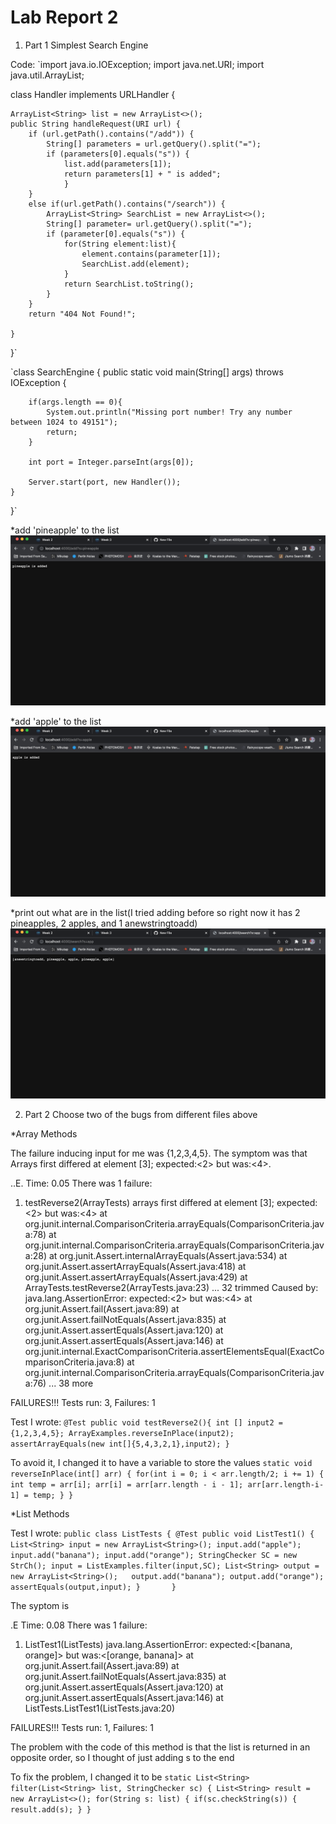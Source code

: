 # Lab Report 2

1. Part 1 Simplest Search Engine

Code:
`import java.io.IOException;
import java.net.URI;
import java.util.ArrayList;

class Handler implements URLHandler {

    ArrayList<String> list = new ArrayList<>();
    public String handleRequest(URI url) {
        if (url.getPath().contains("/add")) {
            String[] parameters = url.getQuery().split("=");
            if (parameters[0].equals("s")) {
                list.add(parameters[1]);
                return parameters[1] + " is added";
                }
        }
        else if(url.getPath().contains("/search")) {
            ArrayList<String> SearchList = new ArrayList<>();
            String[] parameter= url.getQuery().split("=");
            if (parameter[0].equals("s")) {
                for(String element:list){
                    element.contains(parameter[1]);
                    SearchList.add(element);
                }
                return SearchList.toString();
            }
        }
        return "404 Not Found!";

    }
}`


`class SearchEngine {
    public static void main(String[] args) throws IOException {

        if(args.length == 0){
            System.out.println("Missing port number! Try any number between 1024 to 49151");
            return;
        }

        int port = Integer.parseInt(args[0]);

        Server.start(port, new Handler());
    }
}`

*add 'pineapple' to the list
![Image](pineapple.png)

*add 'apple' to the list
![Image](apple.png)

*print out what are in the list(I tried adding before so right now it has 2 pineapples, 2 apples, and 1 anewstringtoadd)
![Image](search.png)


2. Part 2 Choose two of the bugs from different files above

*Array Methods

The failure inducing input for me was {1,2,3,4,5}. The symptom was that Arrays first differed at element [3]; expected:<2> but was:<4>.

..E.
Time: 0.05
There was 1 failure:
1) testReverse2(ArrayTests)
arrays first differed at element [3]; expected:<2> but was:<4>
        at org.junit.internal.ComparisonCriteria.arrayEquals(ComparisonCriteria.java:78)
        at org.junit.internal.ComparisonCriteria.arrayEquals(ComparisonCriteria.java:28)
        at org.junit.Assert.internalArrayEquals(Assert.java:534)
        at org.junit.Assert.assertArrayEquals(Assert.java:418)
        at org.junit.Assert.assertArrayEquals(Assert.java:429)
        at ArrayTests.testReverse2(ArrayTests.java:23)
        ... 32 trimmed
Caused by: java.lang.AssertionError: expected:<2> but was:<4>
        at org.junit.Assert.fail(Assert.java:89)
        at org.junit.Assert.failNotEquals(Assert.java:835)
        at org.junit.Assert.assertEquals(Assert.java:120)
        at org.junit.Assert.assertEquals(Assert.java:146)
        at org.junit.internal.ExactComparisonCriteria.assertElementsEqual(ExactComparisonCriteria.java:8)
        at org.junit.internal.ComparisonCriteria.arrayEquals(ComparisonCriteria.java:76)
        ... 38 more

FAILURES!!!
Tests run: 3,  Failures: 1

Test I wrote:
`@Test
 public void testReverse2(){
   int [] input2 = {1,2,3,4,5};
   ArrayExamples.reverseInPlace(input2);
   assertArrayEquals(new int[]{5,4,3,2,1},input2);
 }`

To avoid it, I changed it to have a variable to store the values
`static void reverseInPlace(int[] arr) {
   for(int i = 0; i < arr.length/2; i += 1) { 
     int temp = arr[i];
     arr[i] = arr[arr.length - i - 1];
     arr[arr.length-i-1] = temp;
   }
 }`

*List Methods

Test I wrote:
`public class ListTests {
   @Test
   public void ListTest1() {
       List<String> input = new ArrayList<String>();
       input.add("apple");
       input.add("banana");
       input.add("orange");
       StringChecker SC = new StrCh();
       input = ListExamples.filter(input,SC);
       List<String> output = new ArrayList<String>();  
       output.add("banana");
       output.add("orange");
       assertEquals(output,input);
   }      
}`

The syptom is 

.E
Time: 0.08
There was 1 failure:
1) ListTest1(ListTests)
java.lang.AssertionError: expected:<[banana, orange]> but was:<[orange, banana]>
        at org.junit.Assert.fail(Assert.java:89)
        at org.junit.Assert.failNotEquals(Assert.java:835)
        at org.junit.Assert.assertEquals(Assert.java:120)
        at org.junit.Assert.assertEquals(Assert.java:146)
        at ListTests.ListTest1(ListTests.java:20)

FAILURES!!!
Tests run: 1,  Failures: 1

The problem with the code of this method is that the list is returned in an opposite order, so I thought of just adding s to the end 
  
To fix the problem, I changed it to be 
  `static List<String> filter(List<String> list, StringChecker sc) {
   List<String> result = new ArrayList<>();
   for(String s: list) {
     if(sc.checkString(s)) {
       result.add(s);
     }
   }`




